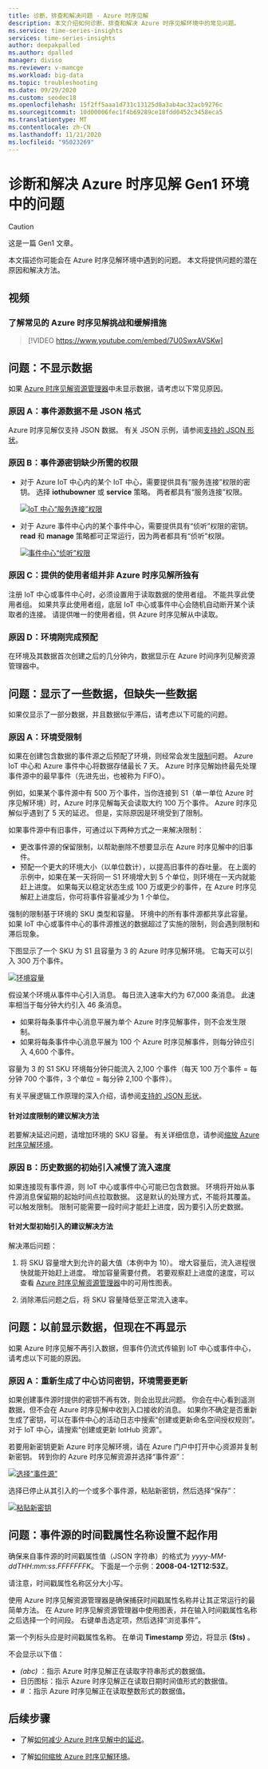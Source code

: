 ```yaml
---
title: 诊断、排查和解决问题 - Azure 时序见解
description: 本文介绍如何诊断、排查和解决 Azure 时序见解环境中的常见问题。
ms.service: time-series-insights
services: time-series-insights
author: deepakpalled
ms.author: dpalled
manager: diviso
ms.reviewer: v-mamcge
ms.workload: big-data
ms.topic: troubleshooting
ms.date: 09/29/2020
ms.custom: seodec18
ms.openlocfilehash: 15f2ff5aaa1d731c13125d0a3ab4ac32acb9276c
ms.sourcegitcommit: 10d00006fec1f4b69289ce18fdd0452c3458eca5
ms.translationtype: MT
ms.contentlocale: zh-CN
ms.lasthandoff: 11/21/2020
ms.locfileid: "95023269"
---
```

# <a name="diagnose-and-solve-issues-in-your-azure-time-series-insights-gen1-environment"></a>诊断和解决 Azure 时序见解 Gen1 环境中的问题

> [!CAUTION]
> 这是一篇 Gen1 文章。

本文描述你可能会在 Azure 时序见解环境中遇到的问题。 本文将提供问题的潜在原因和解决方法。

## <a name="video"></a>视频

### <a name="learn-about-common-azure-time-series-insights-challenges-and-mitigationsbr"></a>了解常见的 Azure 时序见解挑战和缓解措施</br>

> [!VIDEO https://www.youtube.com/embed/7U0SwxAVSKw]

## <a name="problem-no-data-is-shown"></a>问题：不显示数据

如果 [Azure 时序见解资源管理器](https://insights.timeseries.azure.com)中未显示数据，请考虑以下常见原因。

### <a name="cause-a-event-source-data-isnt-in-json-format"></a>原因 A：事件源数据不是 JSON 格式

Azure 时序见解仅支持 JSON 数据。 有关 JSON 示例，请参阅[支持的 JSON 形状](./concepts-json-flattening-escaping-rules.md)。

### <a name="cause-b-the-event-source-key-is-missing-a-required-permission"></a>原因 B：事件源密钥缺少所需的权限

* 对于 Azure IoT 中心内的某个 IoT 中心，需要提供具有“服务连接”权限的密钥。 选择 **iothubowner** 或 **service** 策略。 两者都具有“服务连接”权限。

   [![IoT 中心“服务连接”权限](media/diagnose-and-solve-problems/iothub-serviceconnect-permissions.png)](media/diagnose-and-solve-problems/iothub-serviceconnect-permissions.png#lightbox)

* 对于 Azure 事件中心内的某个事件中心，需要提供具有“侦听”权限的密钥。 **read** 和 **manage** 策略都可正常运行，因为两者都具有“侦听”权限。

   [![事件中心“侦听”权限](media/diagnose-and-solve-problems/eventhub-listen-permissions.png)](media/diagnose-and-solve-problems/eventhub-listen-permissions.png#lightbox)

### <a name="cause-c-the-provided-consumer-group-isnt-exclusive-to-azure-time-series-insights"></a>原因 C：提供的使用者组并非 Azure 时序见解所独有

注册 IoT 中心或事件中心时，必须设置用于读取数据的使用者组。 不能共享此使用者组。 如果共享此使用者组，底层 IoT 中心或事件中心会随机自动断开某个读取者的连接。 请提供唯一的使用者组，供 Azure 时序见解从中读取。

### <a name="cause-d-the-environment-has-just-been-provisioned"></a>原因 D：环境刚完成预配

在环境及其数据首次创建之后的几分钟内，数据显示在 Azure 时间序列见解资源管理器中。

## <a name="problem-some-data-is-shown-but-data-is-missing"></a>问题：显示了一些数据，但缺失一些数据

如果仅显示了一部分数据，并且数据似乎滞后，请考虑以下可能的问题。

### <a name="cause-a-your-environment-is-being-throttled"></a>原因 A：环境受限制

如果在创建包含数据的事件源之后预配了环境，则经常会发生[限制](time-series-insights-environment-mitigate-latency.md)问题。 Azure IoT 中心和 Azure 事件中心将数据存储最长 7 天。 Azure 时序见解始终最先处理事件源中的最早事件（先进先出，也被称为 FIFO）。

例如，如果某个事件源中有 500 万个事件，当你连接到 S1（单一单位 Azure 时序见解环境）时，Azure 时序见解每天会读取大约 100 万个事件。 Azure 时序见解似乎遇到了 5 天的延迟。 但是，实际原因是环境受到了限制。

如果事件源中有旧事件，可通过以下两种方式之一来解决限制：

* 更改事件源的保留限制，以帮助删除不想要显示在 Azure 时序见解中的旧事件。
* 预配一个更大的环境大小（以单位数计），以提高旧事件的吞吐量。 在上面的示例中，如果在某一天将同一 S1 环境增大到 5 个单位，则环境在一天内就能赶上进度。 如果每天以稳定状态生成 100 万或更少的事件，在 Azure 时序见解赶上进度后，你可将事件容量减少为 1 个单位。

强制的限制基于环境的 SKU 类型和容量。 环境中的所有事件源都共享此容量。 如果 IoT 中心或事件中心的事件源推送的数据超过了实施的限制，则会遇到限制和滞后现象。

下图显示了一个 SKU 为 S1 且容量为 3 的 Azure 时序见解环境。 它每天可以引入 300 万个事件。

[![环境容量](media/diagnose-and-solve-problems/environment-sku-current-capacity.png)](media/diagnose-and-solve-problems/environment-sku-current-capacity.png#lightbox)

假设某个环境从事件中心引入消息。 每日流入速率大约为 67,000 条消息。 此速率相当于每分钟大约引入 46 条消息。

* 如果将每条事件中心消息平展为单个 Azure 时序见解事件，则不会发生限制。
* 如果将每条事件中心消息平展为 100 个 Azure 时序见解事件，则每分钟应引入 4,600 个事件。

容量为 3 的 S1 SKU 环境每分钟只能流入 2,100 个事件（每天 100 万个事件 = 每分钟 700 个事件，3 个单位 = 每分钟 2,100 个事件）。

有关平展逻辑工作原理的深入介绍，请参阅[支持的 JSON 形状](./concepts-json-flattening-escaping-rules.md)。

#### <a name="recommended-resolutions-for-excessive-throttling"></a>针对过度限制的建议解决方法

若要解决延迟问题，请增加环境的 SKU 容量。 有关详细信息，请参阅[缩放 Azure 时序见解环境](time-series-insights-how-to-scale-your-environment.md)。

### <a name="cause-b-initial-ingestion-of-historical-data-slows-ingress"></a>原因 B：历史数据的初始引入减慢了流入速度

如果连接现有事件源，则 IoT 中心或事件中心可能已包含数据。 环境将开始从事件源消息保留期的起始时间点拉取数据。 这是默认的处理方式，不能将其覆盖。 可以触发限制。 限制可能需要一段时间才能赶上进度，因为要引入历史数据。

#### <a name="recommended-resolutions-for-large-initial-ingestion"></a>针对大型初始引入的建议解决方法

解决滞后问题：

1. 将 SKU 容量增大到允许的最大值（本例中为 10）。 增大容量后，流入进程很快就能开始赶上进度。 增加容量需要付费。 若要观察赶上进度的速度，可以查看 [Azure 时序见解资源管理器](https://insights.timeseries.azure.com)中的可用性图表。

2. 消除滞后问题之后，将 SKU 容量降低至正常流入速率。

## <a name="problem-data-was-showing-previously-but-is-no-longer-showing"></a>问题：以前显示数据，但现在不再显示

如果 Azure 时序见解不再引入数据，但事件仍流式传输到 IoT 中心或事件中心，请考虑以下可能的原因。

### <a name="cause-a-your-hub-access-key-was-regenerated-and-your-environment-needs-to-be-updated"></a>原因 A：重新生成了中心访问密钥，环境需要更新

如果创建事件源时提供的密钥不再有效，则会出现此问题。 你会在中心看到遥测数据，但不会在 Azure 时序见解中收到入口接收的消息。 如果你不确定是否重新生成了密钥，可以在事件中心的活动日志中搜索“创建或更新命名空间授权规则”。 对于 IoT 中心，请搜索“创建或更新 IotHub 资源”。

若要用新密钥更新 Azure 时序见解环境，请在 Azure 门户中打开中心资源并复制新密钥。 转到你的 Azure 时序见解资源并选择“事件源”：

   [![选择“事件源”](media/diagnose-and-solve-problems/update-hub-key-step-1.png)](media/diagnose-and-solve-problems/update-hub-key-step-1.png#lightbox)

选择已停止从其引入的一个或多个事件源，粘贴新密钥，然后选择“保存”：

   [![粘贴新密钥](media/diagnose-and-solve-problems/update-hub-key-step-2.png)](media/diagnose-and-solve-problems/update-hub-key-step-2.png#lightbox)

## <a name="problem-the-event-sources-timestamp-property-name-setting-doesnt-work"></a>问题：事件源的时间戳属性名称设置不起作用

确保来自事件源的时间戳属性值（JSON 字符串）的格式为 _yyyy-MM-ddTHH:mm:ss.FFFFFFFK_。 下面是一个示例：**2008-04-12T12:53Z**。

请注意，时间戳属性名称区分大小写。

使用 Azure 时序见解资源管理器是确保捕获时间戳属性名称并让其正常运行的最简单方法。 在 Azure 时序见解资源管理器中使用图表，并在输入时间戳属性名称之后选择一个时间段。 右键单击选定项，然后选择“浏览事件”。

第一个列标头应是时间戳属性名称。 在单词 **Timestamp** 旁边，将显示 **($ts)** 。

不会显示以下值：

* *(abc)* ：指示 Azure 时序见解正在读取字符串形式的数据值。
* 日历图标：指示 Azure 时序见解正在读取日期时间值形式的数据值。
* *#* ：指示 Azure 时序见解正在读取整数形式的数据值。

## <a name="next-steps"></a>后续步骤

* 了解[如何减少 Azure 时序见解中的延迟](time-series-insights-environment-mitigate-latency.md)。

* 了解[如何缩放 Azure 时序见解环境](time-series-insights-how-to-scale-your-environment.md)。